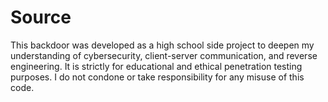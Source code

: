 # Source
This backdoor was developed as a high school side project to deepen my understanding of cybersecurity, client-server communication, and reverse engineering.
It is strictly for educational and ethical penetration testing purposes.
I do not condone or take responsibility for any misuse of this code.
